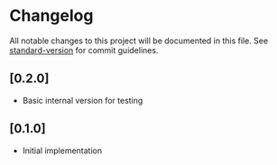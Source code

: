 # Changelog

All notable changes to this project will be documented in this file. See [standard-version](https://github.com/conventional-changelog/standard-version) for commit guidelines.

## [0.2.0]

-   Basic internal version for testing

## [0.1.0]

-   Initial implementation
